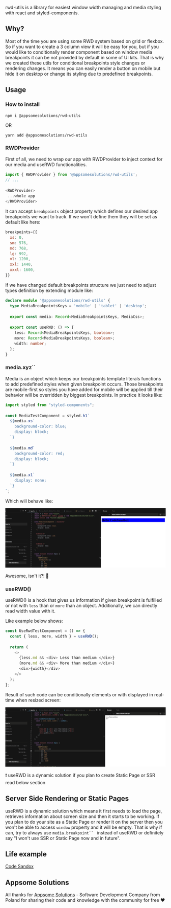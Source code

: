 rwd-utils is a library for easiest window width managing and media styling with react and styled-components.

## Why?
Most of the time you are using some RWD system based on grid or flexbox. 
So if you want to create a 3 column view it will be easy for you, but if you would like to conditionally render component based on window media breakpoints it can be not provided by default in some of UI kits.
That is why we created these utils for conditional breakpoints style changes or rendering changes.
It means you can easily render a button on mobile but hide it on desktop or change its styling due to predefined breakpoints.

## Usage

### How to install


```
npm i @appsomesolutions/rwd-utils
```

OR


```
yarn add @appsomesolutions/rwd-utils
```

### RWDProvider

First of all, we need to wrap our app with RWDProvider to inject context for our media and useRWD functionalities.
```javascript
import { RWDProvider } from '@appsomesolutions/rwd-utils';
// ...

<RWDProvider>
 ...whole app
</RWDProvider>
```

It can accept `breakpoints` object property which defines our desired app breakpoints we want to track. If we won't define them they will be set as default like here:
```javascript
breakpoints={{
  xs: 0,
  sm: 576,
  md: 768,
  lg: 992,
  xl: 1200,
  xxl: 1440,
  xxxl: 1600,
}}
```

If we have changed default breakpoints structure we just need to adjust types definition by extending module like:

```typescript
declare module '@appsomesolutions/rwd-utils' {
  type MediaBreakpointsKeys = 'mobile' | 'tablet' | 'desktop';

  export const media: Record<MediaBreakpointsKeys, MediaCss>;

  export const useRWD: () => {
    less: Record<MediaBreakpointsKeys, boolean>;
    more: Record<MediaBreakpointsKeys, boolean>;
    width: number;
  };
}
```

### media.xyz\``

Media is an object which keeps our breakpoints template literals functions to add predefined styles when given breakpoint occurs.
Those breakpoints are mobile-first so styles you have added for mobile will be applied till their behavior will be overridden by biggest breakpoints.
In practice it looks like:

```typescript
import styled from "styled-components";

const MediaTestComponent = styled.h1`
  ${media.xs`
    background-color: blue;
    display: block;
  `}

  ${media.md`
    background-color: red;
    display: block;
  `}

  ${media.xl`
    display: none;
  `}
`;
```

Which will behave like:

![alt text](https://github.com/appsome-solutions/rwd-utils/blob/master/media.gif "screen resized from mobile to desktop, first background color is blue, after reaching mobile breakpoint changes to red, after reaching desktop disappears")

Awesome, isn't it?! 🎉

### useRWD()

useRWD() is a hook that gives us information if given breakpoint is fulfilled or not with `less` than or `more` than an object. Additionally, we can directly read width value with it.

Like example below shows:

```typescript
const UseRwdTestComponent = () => {
  const { less, more, width } = useRWD();

  return (
    <>
      {less.md && <div> Less than medium </div>}
      {more.md && <div> More than medium </div>}
      <div>{width}</div>
    </>
  );
};
```

Result of such code can be conditionally elements or with displayed in real-time when resized screen:

![alt text](https://github.com/appsome-solutions/rwd-utils/blob/master/useRWD.gif "screen resized from mobile to desktop, less than medium text rendered when the screen is below medium size, more than medium is displayed when scree is above medium width and counter of window width changes dynamically when resizing")

❗ useRWD is a dynamic solution if you plan to create Static Page or SSR read below section

## Server Side Rendering or Static Pages

useRWD is a dynamic solution which means it first needs to load the page, retrieves information about screen size and then it starts to be working.
If you plan to do your site as a Static Page or render it on the server then you won't be able to access `window` property and it will be empty.
That is why if can, try to always use `media.breakpoint`` `   instead of useRWD or definitely say "I won't use SSR or Static Page now and in future".

## Life example
[Code Sandox](https://codesandbox.io/s/appsome-solutionsrwd-utils-twjm1?file=/src/App.tsx)

## Appsome Solutions
All thanks for [Appsome Solutions](https://www.appsome-solutions.com/) - Software Development Company from Poland for sharing their code and knowledge with the community for free ❤
